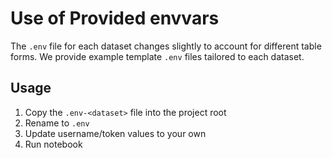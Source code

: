 # Use of Provided envvars
The `.env` file for each dataset changes slightly to account for different table forms. We provide example template 
`.env` files tailored to each dataset.

## Usage
1. Copy the `.env-<dataset>` file into the project root
2. Rename to `.env`
3. Update username/token values to your own
4. Run notebook
